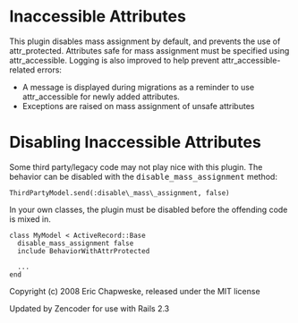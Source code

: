 Inaccessible Attributes
=======================

This plugin disables mass assignment by default, and prevents the use of attr\_protected. Attributes safe for mass assignment must be specified using attr\_accessible. Logging is also improved to help prevent attr\_accessible-related errors:

* A message is displayed during migrations as a reminder to use attr\_accessible for newly added attributes.
* Exceptions are raised on mass assignment of unsafe attributes

Disabling Inaccessible Attributes
=================================
Some third party/legacy code may not play nice with this plugin.
The behavior can be disabled with the <tt>disable\_mass\_assignment</tt> method:

    ThirdPartyModel.send(:disable\_mass\_assignment, false)

In your own classes, the plugin must be disabled before the offending code is mixed in.

    class MyModel < ActiveRecord::Base
      disable_mass_assignment false
      include BehaviorWithAttrProtected 

      ...
    end

Copyright (c) 2008 Eric Chapweske, released under the MIT license

Updated by Zencoder for use with Rails 2.3